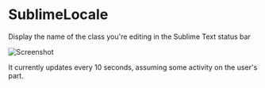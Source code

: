 SublimeLocale
=============

Display the name of the class you're editing in the Sublime Text status bar

![Screenshot](https://raw.github.com/harveyr/SublimeLocale/master/screenshot.png)

It currently updates every 10 seconds, assuming some activity on the user's part.
